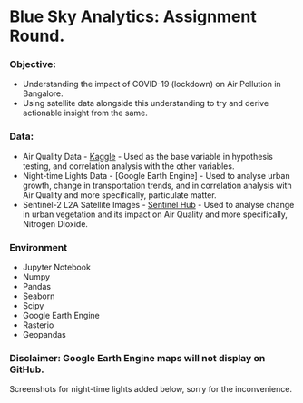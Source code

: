 # Blue Sky Analytics: Assignment Round.

### Objective:
* Understanding the impact of COVID-19 (lockdown) on Air Pollution in Bangalore.
* Using satellite data alongside this understanding to try and derive actionable insight from the same.

### Data:
* Air Quality Data - [Kaggle](https://www.kaggle.com/rohanrao/air-quality-data-in-india) - Used as the base variable in hypothesis testing, and correlation analysis with the other variables.
* Night-time Lights Data - [Google Earth Engine] - Used to analyse urban growth, change in transportation trends, and in correlation analysis with Air Quality and more specifically, particulate matter.
* Sentinel-2 L2A Satellite Images - [Sentinel Hub](https://apps.sentinel-hub.com/eo-browser/) - Used to analyse change in urban vegetation and its impact on Air Quality and more specifically, Nitrogen Dioxide.

### Environment
* Jupyter Notebook
* Numpy
* Pandas
* Seaborn
* Scipy
* Google Earth Engine
* Rasterio
* Geopandas


### Disclaimer: Google Earth Engine maps will not display on GitHub. 
Screenshots for night-time lights added below, sorry for the inconvenience.

[](https://github.com/statxsphere/bsa_assignment/blob/main/images/change_ntl.JPG)
[](https://github.com/statxsphere/bsa_assignment/blob/main/images/diff_ntl.JPG)
